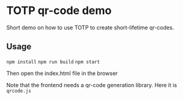 # TOTP qr-code demo
Short demo on how to use TOTP to create short-lifetime qr-codes.

## Usage
`npm install`
`npm run build`
`npm start`

Then open the index.html file in the browser

Note that the frontend needs a qr-code generation library. Here it is `qrcode.js`
